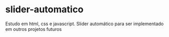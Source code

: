 # slider-automatico
Estudo em html, css e javascript. Slider automático para ser implementado em outros projetos futuros
